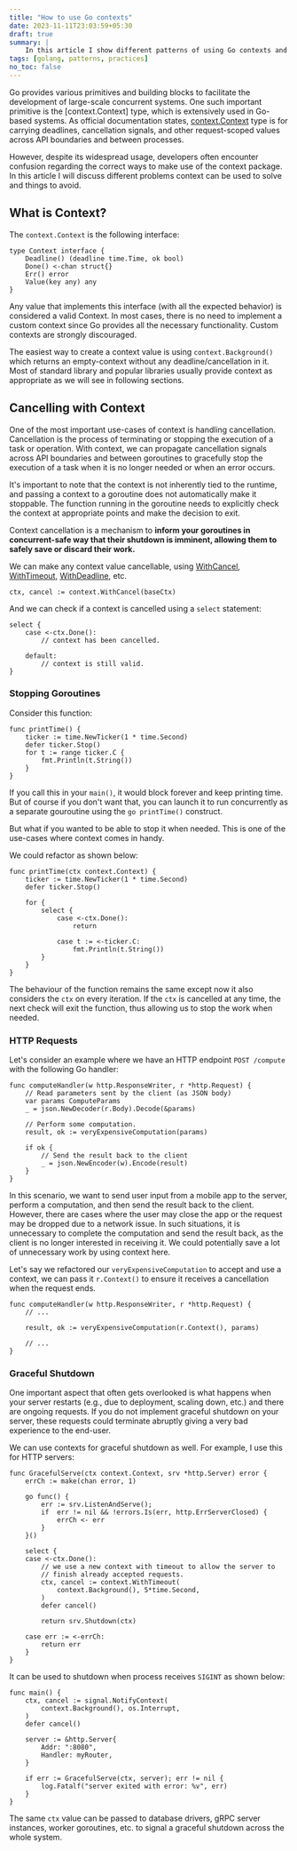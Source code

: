 ```yaml
---
title: "How to use Go contexts"
date: 2023-11-11T23:03:59+05:30
draft: true
summary: |
    In this article I show different patterns of using Go contexts and things to avoid.
tags: [golang, patterns, practices]
no_toc: false
---
```


Go provides various primitives and building blocks to facilitate the development of large-scale concurrent systems. One such important primitive is the [context.Context] type, which is extensively used in Go-based systems. As official documentation states, [context.Context](https://pkg.go.dev/context#Context) type is for carrying deadlines, cancellation signals, and other request-scoped values across API boundaries and between processes.

However, despite its widespread usage, developers often encounter confusion regarding the correct ways to make use of the context package. In this article I will discuss different problems context can be used to solve and things to avoid.

## What is Context?

The `context.Context` is the following interface:

```golang
type Context interface {
    Deadline() (deadline time.Time, ok bool)
    Done() <-chan struct{}
    Err() error
    Value(key any) any
}
```

Any value that implements this interface (with all the expected behavior) is considered a valid Context. In most cases, there is no need to implement a custom context since Go provides all the necessary functionality. Custom contexts are strongly discouraged.

The easiest way to create a context value is using `context.Background()` which returns an empty-context without any deadline/cancellation in it. Most of standard library and popular libraries usually provide context as appropriate as we will see in following sections.

## Cancelling with Context

One of the most important use-cases of context is handling cancellation. Cancellation is the process of terminating or stopping the execution of a task or operation. With context, we can propagate cancellation signals across API boundaries and between goroutines to gracefully stop the execution of a task when it is no longer needed or when an error occurs.

It's important to note that the context is not inherently tied to the runtime, and passing a context to a goroutine does not automatically make it stoppable. The function running in the goroutine needs to explicitly check the context at appropriate points and make the decision to exit.

Context cancellation is a mechanism to **inform your goroutines in concurrent-safe way that their shutdown is imminent, allowing them to safely save or discard their work.**

We can make any context value cancellable, using [WithCancel](https://pkg.go.dev/context#WithCancel), [WithTimeout](https://pkg.go.dev/context#WithTimeout), [WithDeadline](https://pkg.go.dev/context#WithDeadline), etc.

```golang
ctx, cancel := context.WithCancel(baseCtx)
```

And we can check if a context is cancelled using a `select` statement:

```golang
select {
    case <-ctx.Done():
        // context has been cancelled.
    
    default:
        // context is still valid. 
}
```

### Stopping Goroutines

Consider this function: 

```golang
func printTime() {
    ticker := time.NewTicker(1 * time.Second)
    defer ticker.Stop()
    for t := range ticker.C {
        fmt.Println(t.String())
    }
}
```

If you call this in your `main()`, it would block forever and keep printing time. But of course if you don't want that, you can launch it to run concurrently as a separate gouroutine using the `go printTime()` construct.

But what if you wanted to be able to stop it when needed. This is one of the use-cases where context comes in handy.

We could refactor as shown below:

```golang
func printTime(ctx context.Context) {
    ticker := time.NewTicker(1 * time.Second)
    defer ticker.Stop()

    for {
        select {
            case <-ctx.Done():
                return

            case t := <-ticker.C:
                fmt.Println(t.String())
        }
    }
}
```

The behaviour of the function remains the same except now it also considers the `ctx` on every iteration. If the `ctx` is cancelled at any time, the next check will exit the function, thus allowing us to stop the work when needed.

### HTTP Requests

Let's consider an example where we have an HTTP endpoint `POST /compute` with the following Go handler:

```golang
func computeHandler(w http.ResponseWriter, r *http.Request) {
    // Read parameters sent by the client (as JSON body)
    var params ComputeParams
    _ = json.NewDecoder(r.Body).Decode(&params) 

    // Perform some computation.
    result, ok := veryExpensiveComputation(params)

    if ok {
        // Send the result back to the client
        _ = json.NewEncoder(w).Encode(result)
    }
}
```

In this scenario, we want to send user input from a mobile app to the server, perform a computation, and then send the result back to the client. However, there are cases where the user may close the app or the request may be dropped due to a network issue. In such situations, it is unnecessary to complete the computation and send the result back, as the client is no longer interested in receiving it. We could potentially save a lot of unnecessary work by using context here.

Let's say we refactored our `veryExpensiveComputation` to accept and use a context, we can pass it `r.Context()` to ensure it receives a cancellation when the request ends.

```golang
func computeHandler(w http.ResponseWriter, r *http.Request) {
    // ...

    result, ok := veryExpensiveComputation(r.Context(), params)

    // ...
}
```

### Graceful Shutdown

One important aspect that often gets overlooked is what happens when your server restarts (e.g., due to deployment, scaling down, etc.) and there are ongoing requests. If you do not implement graceful shutdown on your server, these requests could terminate abruptly giving a very bad experience to the end-user. 

We can use contexts for graceful shutdown as well. For example, I use this for HTTP servers:

```golang
func GracefulServe(ctx context.Context, srv *http.Server) error {
    errCh := make(chan error, 1)

    go func() {
        err := srv.ListenAndServe();
        if  err != nil && !errors.Is(err, http.ErrServerClosed) {
            errCh <- err
        }
    }()

    select {
    case <-ctx.Done():
        // we use a new context with timeout to allow the server to
        // finish already accepted requests.
        ctx, cancel := context.WithTimeout(
            context.Background(), 5*time.Second,
        )
        defer cancel()

        return srv.Shutdown(ctx)

    case err := <-errCh:
        return err
    }
}
```

It can be used to shutdown when process receives `SIGINT` as shown below:

```golang
func main() {
    ctx, cancel := signal.NotifyContext(
        context.Background(), os.Interrupt,
    )
    defer cancel()

    server := &http.Server{
        Addr: ":8080",
        Handler: myRouter,
    }

    if err := GracefulServe(ctx, server); err != nil {
        log.Fatalf("server exited with error: %v", err)
    }
}
```

The same `ctx` value can be passed to database drivers, gRPC server instances, worker goroutines, etc. to signal a graceful shutdown across the whole system. 
